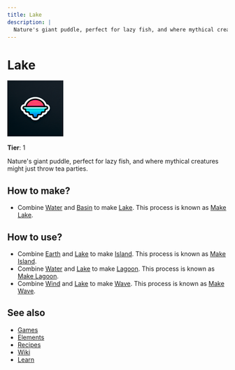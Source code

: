 ```yaml
---
title: Lake
description: |
  Nature's giant puddle, perfect for lazy fish, and where mythical creatures might just throw tea parties.
---
```

# Lake

![](../images/item.lake.png)

**Tier**: 1

Nature's giant puddle, perfect for lazy fish, and where mythical creatures might just throw tea parties.

## How to make?

* Combine [Water](/wiki/elements/water) and [Basin](/wiki/elements/basin) to make [Lake](/wiki/elements/lake). This process is known as [Make Lake](/wiki/recipes/make-lake).

## How to use?

* Combine [Earth](/wiki/elements/earth) and [Lake](/wiki/elements/lake) to make [Island](/wiki/elements/island). This process is known as [Make Island](/wiki/recipes/make-island).
* Combine [Water](/wiki/elements/water) and [Lake](/wiki/elements/lake) to make [Lagoon](/wiki/elements/lagoon). This process is known as [Make Lagoon](/wiki/recipes/make-lagoon).
* Combine [Wind](/wiki/elements/wind) and [Lake](/wiki/elements/lake) to make [Wave](/wiki/elements/wave). This process is known as [Make Wave](/wiki/recipes/make-wave).

## See also

* [Games](/wiki/games)
* [Elements](/wiki/elements)
* [Recipes](/wiki/recipes)
* [Wiki](/wiki/index)
* [Learn](/learn/index)
